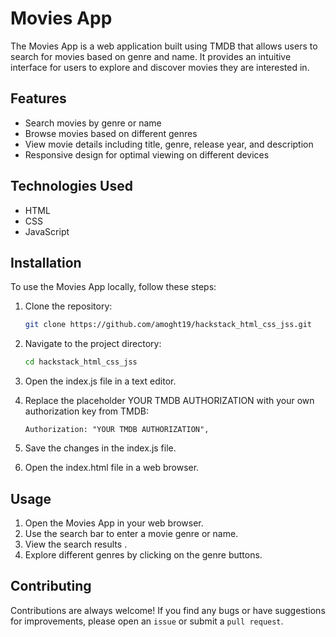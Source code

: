 # Movies App

The Movies App is a web application built using TMDB that allows users to search for movies based on genre and name. It provides an intuitive interface for users to explore and discover movies they are interested in.

## Features

- Search movies by genre or name
- Browse movies based on different genres
- View movie details including title, genre, release year, and description
- Responsive design for optimal viewing on different devices

## Technologies Used

- HTML
- CSS
- JavaScript

## Installation

To use the Movies App locally, follow these steps:

1. Clone the repository:

   ```bash
   git clone https://github.com/amoght19/hackstack_html_css_jss.git
   ```

2. Navigate to the project directory:
   ```bash
   cd hackstack_html_css_jss
   ```
3. Open the index.js file in a text editor.
4. Replace the placeholder YOUR TMDB AUTHORIZATION with your own authorization key from TMDB:
   ```
   Authorization: "YOUR TMDB AUTHORIZATION",
   ```
5. Save the changes in the index.js file.
6. Open the index.html file in a web browser.

## Usage

1. Open the Movies App in your web browser.
2. Use the search bar to enter a movie genre or name.
3. View the search results .
4. Explore different genres by clicking on the genre buttons.


## Contributing

Contributions are always welcome!
If you find any bugs or have suggestions for improvements, please open an `issue` or submit a `pull request`.
